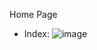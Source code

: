 Home Page
- Index:
![image](https://github.com/duhx2911/ShopDunk-reactjs/assets/90120804/a769939e-c1af-4b39-a3d6-240a8b6e0891)
